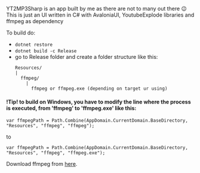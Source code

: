 YT2MP3Sharp is an app built by me as there are not to many out there :wink:
This is just an UI written in C# with AvaloniaUI, YoutubeExplode libraries and ffmpeg as dependency

To build do:
- ```dotnet restore```
- ```dotnet build -c Release```
- go to Release folder and create a folder structure like this:
  ```
  Resources/
  |
    ffmpeg/
      |
        ffmpeg or ffmpeg.exe (depending on target ur using)
  ```
<h4>!Tip! to build on Windows, you have to modify the line where the process is executed, from 'ffmpeg' to 'ffmpeg.exe' like this:</h4>

```var ffmpegPath = Path.Combine(AppDomain.CurrentDomain.BaseDirectory, "Resources", "ffmpeg", "ffmpeg");```

to

```var ffmpegPath = Path.Combine(AppDomain.CurrentDomain.BaseDirectory, "Resources", "ffmpeg", "ffmpeg.exe");```

Download ffmpeg from [here](https://www.ffmpeg.org/download.html).

